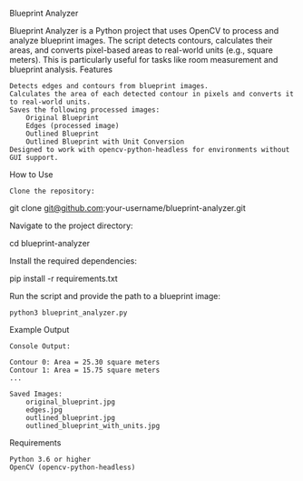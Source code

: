 Blueprint Analyzer

Blueprint Analyzer is a Python project that uses OpenCV to process and analyze blueprint images. The script detects contours, calculates their areas, and converts pixel-based areas to real-world units (e.g., square meters). This is particularly useful for tasks like room measurement and blueprint analysis.
Features

    Detects edges and contours from blueprint images.
    Calculates the area of each detected contour in pixels and converts it to real-world units.
    Saves the following processed images:
        Original Blueprint
        Edges (processed image)
        Outlined Blueprint
        Outlined Blueprint with Unit Conversion
    Designed to work with opencv-python-headless for environments without GUI support.

How to Use

    Clone the repository:

git clone git@github.com:your-username/blueprint-analyzer.git

Navigate to the project directory:

cd blueprint-analyzer

Install the required dependencies:

pip install -r requirements.txt

Run the script and provide the path to a blueprint image:

    python3 blueprint_analyzer.py

Example Output

    Console Output:

    Contour 0: Area = 25.30 square meters
    Contour 1: Area = 15.75 square meters
    ...

    Saved Images:
        original_blueprint.jpg
        edges.jpg
        outlined_blueprint.jpg
        outlined_blueprint_with_units.jpg

Requirements

    Python 3.6 or higher
    OpenCV (opencv-python-headless)

